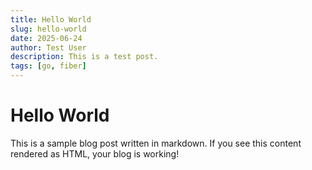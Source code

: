 ```yaml
---
title: Hello World
slug: hello-world
date: 2025-06-24
author: Test User
description: This is a test post.
tags: [go, fiber]
---
```


# Hello World

This is a sample blog post written in markdown. If you see this content rendered as HTML, your blog is working!
